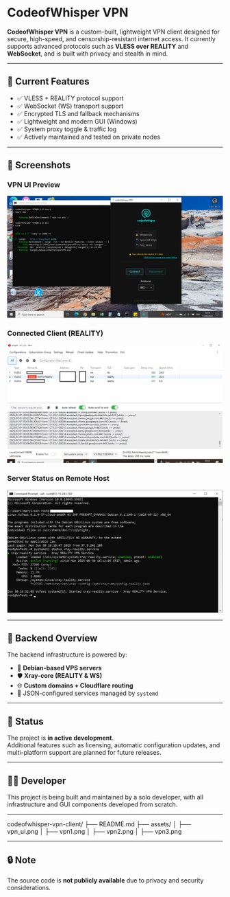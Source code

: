 # CodeofWhisper VPN

**CodeofWhisper VPN** is a custom-built, lightweight VPN client designed for secure, high-speed, and censorship-resistant internet access. It currently supports advanced protocols such as **VLESS over REALITY** and **WebSocket**, and is built with privacy and stealth in mind.

---

## 🚀 Current Features

- ✅ VLESS + REALITY protocol support
- ✅ WebSocket (WS) transport support
- ✅ Encrypted TLS and fallback mechanisms
- ✅ Lightweight and modern GUI (Windows)
- ✅ System proxy toggle & traffic log
- ✅ Actively maintained and tested on private nodes

---

## 📸 Screenshots

### VPN UI Preview

![VPN UI](assets/UI.png)

### Connected Client (REALITY)

![Connected](assets/VPN3.png)

### Server Status on Remote Host

![Server Status](assets/VPN1.png)

---

## 🔧 Backend Overview

The backend infrastructure is powered by:

- 🐧 **Debian-based VPS servers**
- 🛡️ **Xray-core (REALITY & WS)**
- 🌐 **Custom domains + Cloudflare routing**
- 📂 JSON-configured services managed by `systemd`

---

## 📍 Status

The project is **in active development**.  
Additional features such as licensing, automatic configuration updates, and multi-platform support are planned for future releases.

---

## 🧑‍💻 Developer

This project is being built and maintained by a solo developer, with all infrastructure and GUI components developed from scratch.

---
codeofwhisper-vpn-client/
├── README.md
├── assets/
│ ├── vpn_ui.png
│ ├── vpn1.png
│ ├── vpn2.png
│ ├── vpn3.png

---

## 🔒 Note

The source code is **not publicly available** due to privacy and security considerations.

